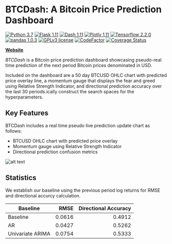 # BTCDash: A Bitcoin Price Prediction Dashboard
[![Python 3.7](https://img.shields.io/badge/python-3.7.4-blue.svg)](https://www.python.org/downloads/release/python-374/)
[![Flask 1.11](https://img.shields.io/badge/flask-1.1.1-blue.svg)](https://flask.palletsprojects.com/en/1.1.x/)
[![Dash 1.11](https://img.shields.io/badge/dash-1.11.0-blue.svg)](https://github.com/plotly/dash/)
[![Plotly 1.11](https://img.shields.io/badge/plotly-4.6.0-blue.svg)](https://github.com/plotly/plotly.py)
[![Tensorflow 2.2.0](https://img.shields.io/badge/tensorflow-2.2.0-blue.svg)](https://github.com/tensorflow/tensorflow)
[![pandas 1.0.3](https://img.shields.io/badge/pandas-1.0.3-blue.svg)](https://github.com/pandas-dev/pandas)
[![GPLv3 license](https://img.shields.io/badge/License-GPLv3-blue.svg)](http://perso.crans.org/besson/LICENSE.html)
[![CodeFactor](https://www.codefactor.io/repository/github/leehanchung/btc_dash/badge)](https://www.codefactor.io/repository/github/leehanchung/btc_dash)
[![Coverage Status](https://coveralls.io/repos/github/leehanchung/btc_dash/badge.svg?branch=master)](https://coveralls.io/github/leehanchung/btc_dash?branch=master)

[**Website**](https://dry-shore-97069.herokuapp.com/)

*BTCDash* is a Bitcoin price prediction dashboard showcasing pseudo-real time prediction of the next period Bitcoin prices denominated in USD. 

Included on the dashboard are a 50 day BTCUSD OHLC chart with predicted price overlay line, a momentum gauge that displays the fear and greed using Relative Strength Indicator, and directional prediction accuracy over the last 30 periods.ically construct the search spaces for the hyperparameters.


## Key Features

BTCDash includes a real time pseudo live prediction update chart as follows:

- BTCUSD OHLC chart with predicted price overlay
- Momentum gauge using Relative Strength Indicator
- Directional prediction confusion metrics

![alt text](btc_dash/assets/btcdash1.gif)

## Statistics

We establish our baseline using the previous period log returns for RMSE and directional accurcy calculation. 

| Baseline | RMSE | Directional Accuracy |
| ------------- |-------------:| -----:|
| Baseline      | 0.0616 | 0.4912 |
| AR      | 0.0427 | 0.5262 |
| Univariate ARIMA      | 0.0754 |   0.5333 |


